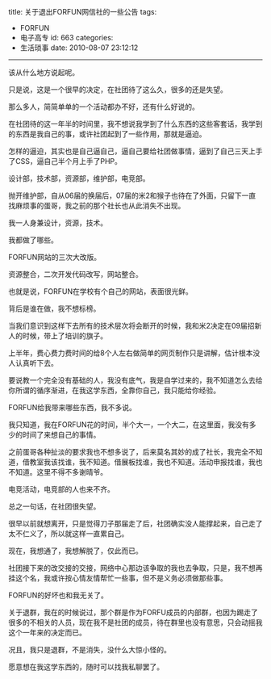 title: 关于退出FORFUN网信社的一些公告
tags:
  - FORFUN
  - 电子高专
id: 663
categories:
  - 生活琐事
date: 2010-08-07 23:12:12
---

该从什么地方说起呢。

只是说，这是一个很早的决定，在社团待了这么久，很多的还是失望。

那么多人，简简单单的一个活动都办不好，还有什么好说的。

在社团待的这一年半的时间里，我不想说我学到了什么东西的这些客套话，我学到的东西是我自己的事，或许社团起到了一些作用，那就是逼迫。

<!--more-->

怎样的逼迫，其实也是自己逼自己，逼自己要给社团做事情，逼到了自己三天上手了CSS，逼自己半个月上手了PHP。

设计部，技术部，资源部，维护部，电竞部。

抛开维护部，自从06届的换届后，07届的米2和猴子也待在了外面，只留下一直找麻烦事的蛋哥，我之前的那个社长也从此消失不出现。

我一人身兼设计，资源，技术。

我都做了哪些。

FORFUN网站的三次大改版。

资源整合，二次开发代码改写，网站整合。

也就是说，FORFUN在学校有个自己的网站，表面很光鲜。

背后是谁在做，我不想标榜。

当我们意识到这样下去所有的技术层次将会断开的时候，我和米2决定在09届招新人的时候，带上了培训的旗子。

上半年，费心费力费时间的给8个人左右做简单的网页制作只是讲解，估计根本没人认真听下去。

要说教一个完全没有基础的人，我没有底气，我是自学过来的，我不知道怎么去给你所谓的循序渐进，在我这学东西，全靠你自己，我只能给你经验。

FORFUN给我带来哪些东西，我不多说。

我只知道，我在FORFUN花的时间，半个大一，一个大二，在这里面，我没有多少的时间了来想自己的事情。

之前蛋哥各种扯淡的要求我也不想多说了，后来莫名其妙的成了社长，我完全不知道，借教室我该找谁，我不知道。借展板找谁，我也不知道。活动申报找谁，我也不知道。这里不得不多谢晴爷。

电竞活动，电竞部的人也来不齐。

总之一句话，在社团很失望。

很早以前就想离开，只是觉得刀子那届走了后，社团确实没人能撑起来，自己走了太不仁义了，所以就这样一直累自己。

现在，我想通了，我想解脱了，仅此而已。

社团接下来的改交接的交接，网络中心那边该争取的我也去争取，只是，我不想再挂这个名，我或许按心情友情帮忙一些事，但不是义务必须做那些事。

FORFUN的好坏也和我无关了。

关于退群，我在的时候说过，那个群是作为FORFU成员的内部群，也因为踢走了很多的不相关的人员，现在我不是社团的成员，待在群里也没有意思，只会动摇我这个一年来的决定而已。

况且，我只是退群，不是消失，没什么大惊小怪的。

愿意想在我这学东西的，随时可以找我私聊罢了。